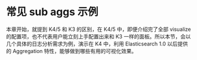 # 常见 sub aggs 示例

本章开始，就提到 K4/5 和 K3 的区别，在 K4/5 中，即便介绍完了全部 visualize 的配置项，也不代表用户能立刻上手配置出来和 K3 一样的面板。所以本节，会以几个具体的日志分析需求为例，演示在 K4 中，利用 Elasticsearch 1.0 以后提供的 Aggregation 特性，能够做到哪些有用的可视化效果。

